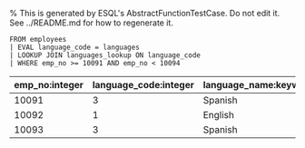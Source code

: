 % This is generated by ESQL's AbstractFunctionTestCase. Do not edit it. See ../README.md for how to regenerate it.

```esql
FROM employees
| EVAL language_code = languages
| LOOKUP JOIN languages_lookup ON language_code
| WHERE emp_no >= 10091 AND emp_no < 10094
```

| emp_no:integer | language_code:integer | language_name:keyword |
| --- | --- | --- |
| 10091 | 3 | Spanish |
| 10092 | 1 | English |
| 10093 | 3 | Spanish |
